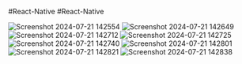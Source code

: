 #React-Native
#React-Native



![Screenshot 2024-07-21 142554](https://github.com/user-attachments/assets/f01882df-413c-453b-b31a-08d08a062f60)
![Screenshot 2024-07-21 142649](https://github.com/user-attachments/assets/920107fa-8444-4071-8630-1939f6b8881f)
![Screenshot 2024-07-21 142712](https://github.com/user-attachments/assets/2607e219-b9ec-4e91-a926-c85ea46eeb55)
![Screenshot 2024-07-21 142725](https://github.com/user-attachments/assets/a9932527-8520-471d-bc4d-c4b4646f5ce7)
![Screenshot 2024-07-21 142740](https://github.com/user-attachments/assets/067dcf17-d4c0-4adf-9283-89b684b752ba)
![Screenshot 2024-07-21 142801](https://github.com/user-attachments/assets/de665061-e9fa-4609-9b99-5c9c7eed9126)
![Screenshot 2024-07-21 142821](https://github.com/user-attachments/assets/c303b3c1-14c6-4e81-86a0-c8f39d44f23c)
![Screenshot 2024-07-21 142838](https://github.com/user-attachments/assets/0edfdd6c-6d38-4185-8938-701e88030b8a)
